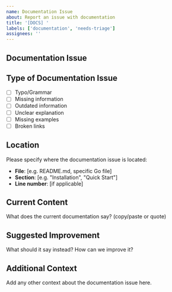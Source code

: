 ```yaml
---
name: Documentation Issue
about: Report an issue with documentation
title: '[DOCS] '
labels: ['documentation', 'needs-triage']
assignees: ''
---
```


## Documentation Issue

## Type of Documentation Issue

- [ ] Typo/Grammar
- [ ] Missing information
- [ ] Outdated information
- [ ] Unclear explanation
- [ ] Missing examples
- [ ] Broken links

## Location

Please specify where the documentation issue is located:

- **File**: [e.g. README.md, specific Go file]
- **Section**: [e.g. "Installation", "Quick Start"]
- **Line number**: [if applicable]

## Current Content

What does the current documentation say? (copy/paste or quote)

## Suggested Improvement

What should it say instead? How can we improve it?

## Additional Context

Add any other context about the documentation issue here.

